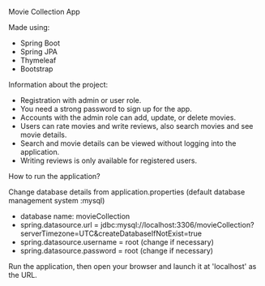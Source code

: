 Movie Collection App

Made using:
- Spring Boot
- Spring JPA
- Thymeleaf
- Bootstrap

Information about the project:

- Registration with admin or user role. 
- You need a strong password to sign up for the app.
- Accounts with the admin role can add, update, or delete movies.
- Users can rate movies and write reviews, also search movies and see movie details. 
- Search and movie details can be viewed without logging into the application. 
- Writing reviews is only available for registered users. 

How to run the application?

Change database details from application.properties (default database management system :mysql)
- database name: movieCollection
- spring.datasource.url = jdbc:mysql://localhost:3306/movieCollection?serverTimezone=UTC&createDatabaseIfNotExist=true
- spring.datasource.username = root (change if necessary)
- spring.datasource.password = root (change if necessary)

Run the application, then open your browser and launch it at 'localhost' as the URL.
